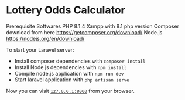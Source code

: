 # Lottery Odds Calculator

Prerequisite Softwares
PHP 8.1.4
Xampp with 8.1 php version
Composer  download from here https://getcomposer.org/download/
Node.js https://nodejs.org/en/download/

To start your Laravel server:
  * Install composer dependencies with `composer install`
  * Install Node.js dependencies with `npm install`
  * Compile node.js application with `npm run dev`
  * Start laravel application with `php artisan serve`

Now you can visit [`127.0.0.1:8000`](http://127.0.0.1:8000) from your browser.
